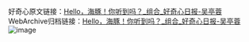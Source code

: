 好奇心原文链接：[Hello，海豚！你听到吗？_组合_好奇心日报-吴亭蓉](https://www.qdaily.com/articles/42.html)
WebArchive归档链接：[Hello，海豚！你听到吗？_组合_好奇心日报-吴亭蓉](http://web.archive.org/web/20190623143638/https://www.qdaily.com/articles/42.html)
![image](http://ww3.sinaimg.cn/large/007d5XDply1g3v47ukc84j30u01l5afr)